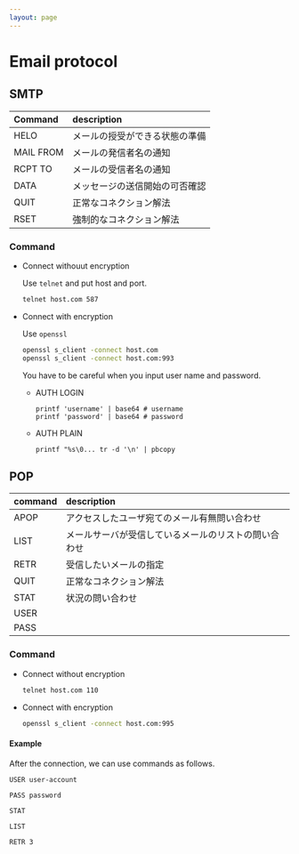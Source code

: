 ```yaml
---
layout: page
---
```


# Email protocol

## SMTP

| Command | description |
|:--|:--|
| HELO | メールの授受ができる状態の準備 |
| MAIL FROM | メールの発信者名の通知 |
| RCPT TO | メールの受信者名の通知 |
| DATA | メッセージの送信開始の可否確認 |
| QUIT | 正常なコネクション解法 |
| RSET | 強制的なコネクション解法 |

### Command

* Connect withouut encryption

    Use `telnet` and put host and port.

    ```sh
    telnet host.com 587
    ```

* Connect with encryption

    Use `openssl`

    ```sh
    openssl s_client -connect host.com
    openssl s_client -connect host.com:993
    ```
    
    You have to be careful when you input user name and password.
    
    * AUTH LOGIN
        
        ```
        printf 'username' | base64 # username
        printf 'password' | base64 # password
        ```
    
    * AUTH PLAIN
        
        ```
        printf "%s\0... tr -d '\n' | pbcopy
        ```


## POP

| command | description |
|:--|:--|
| APOP | アクセスしたユーザ宛てのメール有無問い合わせ |
| LIST | メールサーバが受信しているメールのリストの問い合わせ |
| RETR | 受信したいメールの指定 |
| QUIT | 正常なコネクション解法 |
| STAT | 状況の問い合わせ |
| USER | |
| PASS | |

### Command

* Connect without encryption

    ```sh
    telnet host.com 110
    ```

* Connect with encryption

    ```sh
    openssl s_client -connect host.com:995
    ```

#### Example

After the connection, we can use commands as follows.

```
USER user-account

PASS password

STAT

LIST

RETR 3
```
